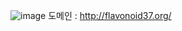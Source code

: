 ![image](https://github.com/twingay96/sum_project/assets/64403357/3f27bd1e-10d1-487b-8f37-0dbc671a912c)
도메인 : http://flavonoid37.org/
